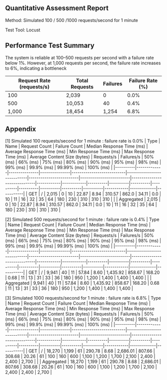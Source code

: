 ## Quantitative Assessment Report

Method: Simulated 100 / 500 /1000 requests/second for 1 minute

Test Tool: Locust  

## Performance Test Summary
The system is reliable at 100–500 requests per second with a failure rate below 1%. However, at 1,000 requests per second, the failure rate increases to 6%, indicating a bottleneck

| Request Rate (requests/s) | Total Requests | Failures | Failure Rate (%) |
|---------------------------|----------------|----------|------------------|
| 100                       | 2,039          | 0        | 0.0%             |
| 500                       | 10,053         | 40       | 0.4%             |
| 1,000                     | 18,454         | 1,254    | 6.8%             |

## Appendix

[1] Simulated 100 requests/second for 1 minute : failure rate is 0.0%
| Type     | Name        | Request Count | Failure Count | Median Response Time (ms) | Average Response Time (ms) | Min Response Time (ms) | Max Response Time (ms) | Average Content Size (bytes) | Requests/s | Failures/s | 50% (ms) | 66% (ms) | 75% (ms) | 80% (ms) | 90% (ms) | 95% (ms) | 98% (ms) | 99% (ms) | 99.9% (ms) | 99.99% (ms) | 100% (ms) |
|----------|-------------|---------------|---------------|---------------------------|----------------------------|-------------------------|-------------------------|------------------------------|------------|------------|----------|----------|----------|----------|----------|----------|----------|----------|------------|-------------|-----------|
| GET      | /           | 2,015         | 0             | 10                        | 22.87                     | 8.94                   | 310.57                 | 862.0                       | 34.11      | 0.0        | 10       | 11       | 16       | 32       | 35       | 64       | 180      | 230      | 310        | 310         | 310       |
|          | Aggregated  | 2,015         | 0             | 10                        | 22.87                     | 8.94                   | 310.57                 | 862.0                       | 34.11      | 0.0        | 10       | 11       | 16       | 32       | 35       | 64       | 180      | 230      | 310        | 310         | 310       |


[2] Simulated 500 requests/second for 1 minute : failure rate is 0.4%
| Type     | Name        | Request Count | Failure Count | Median Response Time (ms) | Average Response Time (ms) | Min Response Time (ms) | Max Response Time (ms) | Average Content Size (bytes) | Requests/s | Failures/s | 50% (ms) | 66% (ms) | 75% (ms) | 80% (ms) | 90% (ms) | 95% (ms) | 98% (ms) | 99% (ms) | 99.9% (ms) | 99.99% (ms) | 100% (ms) |
|----------|-------------|---------------|---------------|---------------------------|----------------------------|-------------------------|-------------------------|------------------------------|------------|------------|----------|----------|----------|----------|----------|----------|----------|----------|------------|-------------|-----------|
| GET      | /           | 9,941         | 40            | 11                        | 57.84                     | 8.60                   | 1,435.92                | 858.67                      | 168.20     | 0.68       | 11       | 13       | 31       | 33       | 36       | 180      | 950      | 1,200    | 1,400      | 1,400       | 1,400     |
|          | Aggregated  | 9,941         | 40            | 11                        | 57.84                     | 8.60                   | 1,435.92                | 858.67                      | 168.20     | 0.68       | 11       | 13       | 31       | 33       | 36       | 180      | 950      | 1,200    | 1,400      | 1,400       | 1,400     |


[3] Simulated 1000 requests/second for 1 minute : failure rate is 6.8%
| Type     | Name        | Request Count | Failure Count | Median Response Time (ms) | Average Response Time (ms) | Min Response Time (ms) | Max Response Time (ms) | Average Content Size (bytes) | Requests/s | Failures/s | 50% (ms) | 66% (ms) | 75% (ms) | 80% (ms) | 90% (ms) | 95% (ms) | 98% (ms) | 99% (ms) | 99.9% (ms) | 99.99% (ms) | 100% (ms) |
|----------|-------------|---------------|---------------|---------------------------|----------------------------|-------------------------|-------------------------|------------------------------|------------|------------|----------|----------|----------|----------|----------|----------|----------|----------|------------|-------------|-----------|
| GET      | /           | 18,270        | 1,199         | 61                        | 290.78                    | 8.68                   | 2,686.01                | 807.66                      | 308.68     | 20.26      | 61       | 100      | 160      | 600      | 1,100    | 1,200    | 1,700    | 2,100    | 2,400      | 2,400       | 2,700     |
|          | Aggregated  | 18,270        | 1,199         | 61                        | 290.78                    | 8.68                   | 2,686.01                | 807.66                      | 308.68     | 20.26      | 61       | 100      | 160      | 600      | 1,100    | 1,200    | 1,700    | 2,100    | 2,400      | 2,400       | 2,700     |



